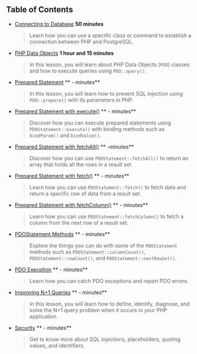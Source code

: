 ## Table of Contents

* [Connecting to Database](content/ContectingToDatabase/ConnectingToDatabase.q.md) **50 minutes**
    > Learn how you can use a specific class or command to establish a connection between PHP and PostgreSQL.

* [PHP Data Objects](content/PHPDataObjects/DataObjects.q.md) **1 hour and 15 minutes**
    > In this lesson, you will learn about PHP Data Objects (`PDO`) classes and how to execute queries using `PDO::query()`.

* [Prepared Statement](content/PreparedStatement/PreparedStatement.q.md) ** - minutes**
    > In this lesson, you will learn how to prevent SQL injection using `PDO::prepare()` with its parameters in PHP.

* [Prepared Statement with execute()](content/UsingExecute/UsingExecute.q.md) ** - minutes**
    > Discover how you can execute prepared statements using `PDOStatement::execute()` with binding methods such as `bindParam()` and `bindValue()`.

* [Prepared Statement with fetchAll()](content/UsingFetchAll/UsingFetchAll.q.md) ** -minutes**
    > Discover how you can use `PDOStatement::fetchAll()` to return an array that holds all the rows in a result set.

* [Prepared Statement with fetch()](content/UsingFetch/UsingFetch.q.md) ** - minutes**
    > Learn how you can use `PDOStatement::fetch()` to fetch data and return a specific row of data from a result set.

* [Prepared Statement with fetchColumn()](content/UsingFetchColumn/UsingFetchColumn.q.md) ** - minutes**
    > Learn how you can use `PDOStatement::fetchColumn()` to fetch a column from the next row of a result set.

* [PDOStatement Methods](content/PDOStatementMethods/PDOStatementMethods.q.md) ** - minutes**
    > Explore the things you can do with some of the `PDOStatement` methods such as `PDOStatement::columnCount()`, `PDOStatement::rowCount()`, and `PDOStatement::nextRowSet()`.

* [PDO Execption](content/PDOException/PDOException.q.md) ** - minutes**
    > Learn how you can catch PDO exceptions and report PDO errors.

* [Improving N+1 Queries](content/ImprovingQueries/ImprovingQueries.q.md) ** - minutes**
    > In this lesson, you will learn how to define, identify, diagnose, and solve the N+1 query problem when it occurs in your PHP application.

* [Security](content/Security/Security.q.md) ** - minutes**
    > Get to know more about SQL injections, placeholders, quoting values, and identifiers.